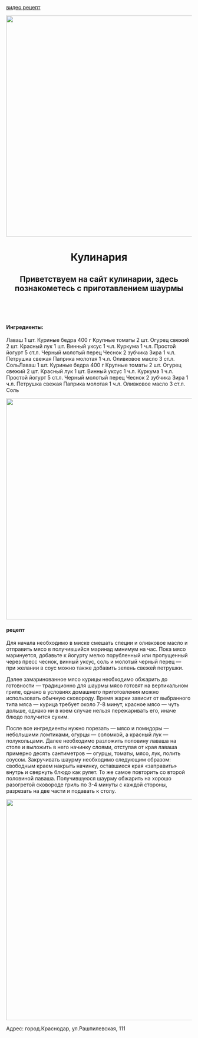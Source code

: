 <html>
<body>



<a href="https://www.youtube.com/watch?v=ZYuueT0N414"> видео рецепт</a>

<img src="https://cs4.pikabu.ru/video/2016/08/12/8/og_og_1471009633325476677.jpg" width="1000px" height="600px"/>

<h1 style=";text-align:center">Кулинария</h1>

<h2> <header> Приветствуем на сайт кулинарии, здесь познакометесь с приготавлением шаурмы </header> </h2>

<html>

  

        

<h4><p>Ингредиенты:</p></h4>
       
 Лаваш 1 шт.
Куриные бедра 400 г
Крупные томаты 2 шт.
Огурец свежий 2 шт.
Красный лук 1 шт.
Винный уксус 1 ч.л.
Куркума 1 ч.л.
Простой йогурт 5 ст.л.
Черный молотый перец
Чеснок 2 зубчика
Зира 1 ч.л.
Петрушка свежая
Паприка молотая 1 ч.л.
Оливковое масло 3 ст.л.
СольЛаваш 1 шт.
Куриные бедра 400 г
Крупные томаты 2 шт.
Огурец свежий 2 шт.
Красный лук 1 шт.
Винный уксус 1 ч.л.
Куркума 1 ч.л.
Простой йогурт 5 ст.л.
Черный молотый перец
Чеснок 2 зубчика
Зира 1 ч.л.
Петрушка свежая
Паприка молотая 1 ч.л.
Оливковое масло 3 ст.л.
Соль


  </body>

</html>



<img src="https://n1s1.hsmedia.ru/b1/86/94/b18694f6b9c4b3dde0559bb1ad4f1c9d/728x542_1_2510cd5a0e92fde5f9932c6586a39c7b@1200x894_0xac120003_7495140041639936822.jpeg" width="1000px" height="600px"/>






<h4>рецепт</h4>
<main>
<p>Для начала необходимо в миске смешать специи и оливковое масло и отправить мясо в получившийся маринад минимум на час. Пока мясо маринуется, добавьте к йогурту мелко порубленный или пропущенный через пресс чеснок, винный уксус, соль и молотый черный перец — при желании в соус можно также добавить зелень свежей петрушки.</p>

<p>Далее замаринованное мясо курицы необходимо обжарить до готовности — традиционно для шаурмы мясо готовят на вертикальном гриле, однако в условиях домашнего приготовления можно использовать обычную сковороду. Время жарки зависит от выбранного типа мяса — курица требует около 7-8 минут, красное мясо — чуть дольше, однако ни в коем случае нельзя пережаривать его, иначе блюдо получится сухим.</p>

<p>После все ингредиенты нужно порезать — мясо и помидоры — небольшими ломтиками, огурцы — соломкой, а красный лук — полукольцами. Далее необходимо разложить половину лаваша на столе и выложить в него начинку слоями, отступая от края лаваша примерно десять сантиметров — огурцы, томаты, мясо, лук, полить соусом. Закручивать шаурму необходимо следующим образом: свободным краем накрыть начинку, оставшиеся края «заправить» внутрь и свернуть блюдо как рулет. То же самое повторить со второй половиной лаваша.
Получившуюся шаурму обжарить на хорошо разогретой сковороде гриль по 3-4 минуты с каждой стороны, разрезать на две части и подавать к столу.</p>

<img src="https://n1s1.hsmedia.ru/74/e4/cc/74e4cca38c9b39afee9afcfad5f5913b/728x542_1_35a185bd04e5f13de466a1eb87fb75d0@1000x745_0xac120003_11522592841587642412.jpg" width="1000px" height="600px"/>


Адрес: город.Краснодар, ул.Рашпилевская, 111
</main>

</body>

<footer></footer>
  
</html>
